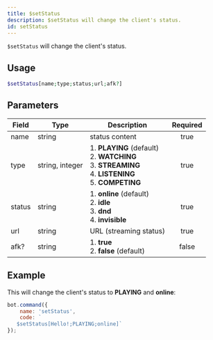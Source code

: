 ```yaml
---
title: $setStatus
description: $setStatus will change the client's status.
id: setStatus
---
```


`$setStatus` will change the client's status.

## Usage

```php
$setStatus[name;type;status;url;afk?]
```

## Parameters

| Field  | Type            | Description                                                                                                             | Required |
|--------|-----------------|-------------------------------------------------------------------------------------------------------------------------|:--------:|
| name   | string          | status content                                                                                                          |   true   |
| type   | string, integer | 1. **PLAYING** (default) <br /> 2. **WATCHING** <br /> 3. **STREAMING** <br /> 4. **LISTENING** <br /> 5. **COMPETING** |   true   |
| status | string          | 1. **online** (default) <br /> 2. **idle** <br /> 3. **dnd** <br /> 4. **invisible**                                    |   true   |
| url    | string          | URL (streaming status)                                                                                                  |   true   |
| afk?   | string          | 1. **true** <br /> 2. **false** (default)                                                                               |  false   |

## Example

This will change the client's status to **PLAYING** and **online**:

```javascript
bot.command({
    name: 'setStatus',
    code: `
   $setStatus[Hello!;PLAYING;online]`
});
```